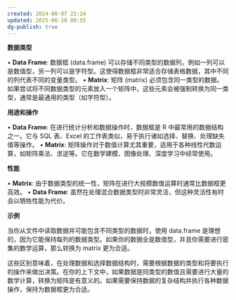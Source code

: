 ```yaml
---
created: 2024-08-07 23:24
updated: 2025-06-10 09:55
dg-publish: true
---
```




**数据类型**

  

• **Data Frame**: 数据框 (data.frame) 可以存储不同类型的数据列，例如一列可以是数值型，另一列可以是字符型。这使得数据框非常适合存储表格数据，其中不同的列代表不同的变量类型。
• **Matrix**: 矩阵 (matrix) 必须包含同一类型的数据。如果尝试将不同数据类型的元素放入一个矩阵中，这些元素会被强制转换为同一类型，通常是最通用的类型（如字符型）。

  

**用途和操作**

  

• **Data Frame**: 在进行统计分析和数据操作时，数据框是 R 中最常用的数据结构之一。它与 SQL 表、Excel 的工作表类似，易于执行诸如选择、替换、处理缺失值等操作。
• **Matrix**: 矩阵操作对于数值计算尤其重要，适用于各种线性代数运算，如矩阵乘法、求逆等。它在数学建模、图像处理、深度学习中经常使用。

  

**性能**

  

• **Matrix**: 由于数据类型的统一性，矩阵在进行大规模数值运算时通常比数据框更高效。
• **Data Frame**: 虽然在处理混合数据类型时非常灵活，但这种灵活性有时会以牺牲性能为代价。

  

**示例**

  

当你从文件中读取数据并可能包含不同类型的数据时，使用 data.frame 是理想的，因为它能保持每列的数据类型。如果你的数据全是数值型，并且你需要进行密集的数学运算，那么转换为 matrix 更为合适。

这些区别意味着，在处理数据和选择数据结构时，需要根据数据的类型和将要执行的操作来做出决策。在你的上下文中，如果数据是同类型的数值且需要进行大量的数学计算，转换为矩阵是有意义的。如果需要保持数据的复杂结构并执行各种数据操作，保持为数据框更为合适。